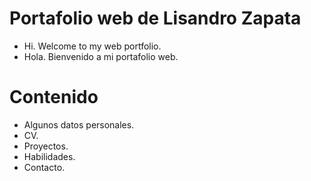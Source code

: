 # Portafolio web de Lisandro Zapata
- Hi. Welcome to my web portfolio.
- Hola. Bienvenido a mi portafolio web.
# Contenido
- Algunos datos personales.
- CV.
- Proyectos.
- Habilidades.
- Contacto.
